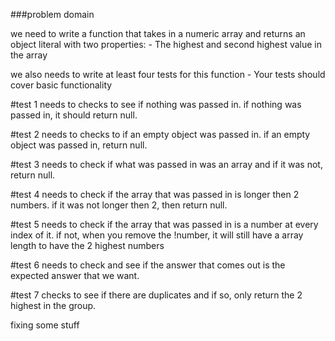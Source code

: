 ###problem domain

we need to write a function that takes in a numeric array and returns an object literal with two properties: - The highest and second highest value in the array

we also needs to write at least four tests for this function - Your tests should cover basic functionality

#test 1
  needs to checks to see if nothing was passed in. if nothing was passed in, it should return null.

#test 2
  needs to checks to if an empty object was passed in. if an empty object was passed in, return null.

#test 3
  needs to check if what was passed in was an array and if it was not, return null.

#test 4
  needs to check if the array that was passed in is longer then 2 numbers. if it was not longer then 2, then return null.

#test 5
  needs to check if the array that was passed in is a number at every index of it. if not, when you remove the !number, it will still have a array length to have the 2 highest numbers

#test 6
  needs to check and see if the answer that comes out is the expected answer that we want.

#test 7
  checks to see if there are duplicates and if so, only return the 2 highest in the group.

  fixing some stuff
